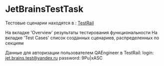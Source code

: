 # JetBrainsTestTask

Тестовые сценарии находятся в : [TestRail](https://arhey.testrail.io/index.php?/projects/overview/1)

На вкладке 'Overview' результаты тестирования функциональности
На вкладке 'Test Cases' список созданных сценариев, распределенных по секциям

Данные для авторизации пользователем QAEngineer в TestRail:
login: jet.brains.test@yandex.ru
password: 9Pu|xASC
